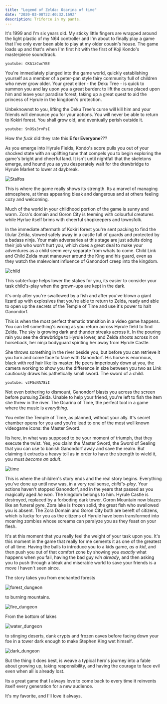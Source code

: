 ```yaml
---
title: "Legend of Zelda: Ocarina of time"
date: "2020-03-08T22:40:32.169Z"
description: Triforce in my pants.
---
```


It's 1999 and I'm six years old. My sticky little fingers are wrapped around the light plastic of my N64 controller and I'm about to finally play a game that I've only ever been able to play at my older cousin's house. The game loads up and that's when I'm first hit with the first of Koji Kondo's masterpiece soundtrack. 

`youtube: CKA1zCwcYBE`

You're immediately plunged into the game world, quickly establishing yourself as a member of a peter-pan style fairy community full of children who never grow older. Your great elder - the Deku Tree - is quick to summon you and lay upon you a great burden: to lift the curse placed upon him and leave your paradise forest, taking up a great quest to aid the princess of Hyrule in the kingdom's protection. 

Unbeknownst to you, lifting the Deku Tree's curse will kill him and your friends will denounce you for your actions. You will never be able to return to Kokiri forest. You shall grow old, and eventually perish outside it.

`youtube: 9nOSs3rvPsI`

How *the fuck* did they rate this **E for Everyone**???

As you emerge into Hyrule Fields, Kondo's score pulls you out of your shocked state with an uplifting tune that compels you to begin exploring the game's bright and cheerful land. It isn't until nightfall that the skeletons emerge, and hound you as you desperately wait for the drawbridge to Hyrule Market to lower at daybreak.

![Stalfos](./stalfos.png)

This is where the game really shows its strength. Its a marvel of managing atmosphere, at times appearing bleak and dangerous and at others feeling cozy and welcoming.

Much of the world in your childhood portion of the game is sunny and warm. Zora's domain and Goron City is teeming with colourful creatures while Hyrlue itself brims with cheerful shopkeepers and townsfolk.

In the immediate aftermath of Kokiri forest you're sent packing to find the titular Zelda, stowed safely away in a castle full of guards and protected by a badass ninja. Your main adversaries at this stage are just adults doing their job who won't hurt you, which does a great deal to make your adventures as a child seem very separate from whats to come. Child Link and Child Zelda must maneuver around the King and his guard, even as they watch the malevolent influence of Ganondorf creep into the kingdom.

![child](./child.png)

This subterfuge helps lower the stakes for you, its easier to consider your task child's-play when the grown-ups are kept in the dark.

it's only after you're swallowed by a fish and after you've blown a giant lizard up with explosives that you're able to return to Zelda, ready and able to open up the secrets of the Temple of Time and use it's power to halt Ganondorf.

This is when the most perfect thematic transition in a video game happens. You can tell something's wrong as you return across Hyrule field to find Zelda. The sky is growing dark and thunder streaks across it. In the pouring rain you see the drawbridge to Hyrule lower, and Zelda shoots across it on horseback, her ninja bodyguard spiriting her away from Hyrule Castle.

She throws something in the river beside you, but before you can retrieve it you turn and come face to face with Ganondorf. His horse is enormous, black with red hair like its master. He peers imperiously down at you, the camera working to show you the difference in size between you two as Link cautiously draws his pathetically small sword. The sword of a child. 

`youtube: v3FSsNA78iI`

Not even bothering to dismount, Ganondorf blasts you across the screen before pursuing Zelda. Unable to help your friend, you're left to fish the item she threw in the river. The Ocarina of Time, the perfect tool in a game where the music is *everything*.

You enter the Temple of Time, as planned, without your ally. It's secret chamber opens for you and you're lead to one of the most well known videogame icons: the Master Sword.

Its here, in what was supposed to be your moment of triumph, that they execute the twist. Yes, you claim the Master Sword, the Sword of Sealing that you can use to banish Ganondorf away and save the realm. But claiming it extracts a heavy toll as in order to have the strength to wield it, you must *become an adult*.

![time](./time.jpg)

This is where the children's story ends and the real story begins. Everything you've done up until now was, in a very real sense, *child's-play*. Your actions haven't stopped Ganondorf, and in the years that passed as you magically aged *he won*. The kingdom belongs to him. Hyrule Castle is destroyed, replaced by a forboding dark tower. Goron Mountain now blazes like an funeral pyre. Zora lake is frozen solid, the great fish who swallowed you is absent. The Zora Domain and Goron City both are bereft of citizens, which is lucky for you as the citizens of Hyrule have been transformed into moaning zombies whose screams can paralyze you as they feast on your flesh.

It's at this moment that you really feel the weight of your task upon you. It's this moment in the game that really for me cements it as one of the greatest of all time. Having the balls to introduce you to a kids game, *as a kid*, and then push you out of that comfort zone by showing you *exactly* what happens when you fail, having the bad guy *win already*, and then asking you to push through a bleak and miserable world to save your friends is a move I haven't seen since.

The story takes you from enchanted forests

![forest_dungeon](./forest_dungeon.jpg)

to burning mountains. 

![fire_dungeon](./fire_dungeon.jpg)

From the bottom of lakes

![water_dungeon](./water_dungeon.jpg)

to stinging deserts, dank crypts and frozen caves before facing down your foe in a tower dark enough to make Stephen King wet himself.
  
![dark_dungeon](./dark_dungeon.jpg)

But the thing it does best, is weave a typical hero's journey into a fable about growing up, taking responsibility, and having the courage to face evil even when all is already lost.

Its a great game that I always love to come back to every time it reinvents itself every generation for a new audience.

It's my favorite, and I'll love it always.




